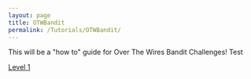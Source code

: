 ```yaml
---
layout: page
title: OTWBandit
permalink: /Tutorials/OTWBandit/
---
```


This will be a "how to" guide for Over The Wires Bandit Challenges!
Test

[Level 1](https://zacvr.github.io//Tutorials/OTWBandit/Level_1)
